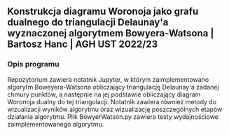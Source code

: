 ## Konstrukcja diagramu Woronoja jako grafu dualnego do triangulacji Delaunay'a wyznaczonej algorytmem Bowyera-Watsona | Bartosz Hanc | AGH UST 2022/23
### Opis programu
Repozytorium zawiera notatnik Jupyter, w którym zaimplementowano algorytm Boweyera-Watsona obliczający triangulację Delaunay'a
zadanej chmury punktów, a następnie na jej podstawie obliczający diagram Woronoja dualny do tej triangulacji. Notatnik zawiera również
metody do wizualizacji wyników algorytmu oraz wizualizację poszczególnych etapów działania algorytmu. Plik BowyerWatson.py zawiera testy
wydajnościowe zaimplementowanego algorytmu.
